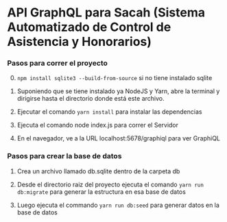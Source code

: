 # API GraphQL para Sacah (Sistema Automatizado de Control de Asistencia y Honorarios)


### Pasos para correr el proyecto

0. `npm install sqlite3 --build-from-source` si no tiene instalado sqlite

1. Suponiendo que se tiene instalado ya NodeJS y Yarn, abre la terminal y dirigirse hasta el directorio donde está este archivo.

2. Ejecutar el comando `yarn install` para instalar las dependencias

3. Ejecuta el comando node index.js para correr el Servidor

4. En el navegador, ve a la URL localhost:5678/graphiql para ver GraphiQL

### Pasos para crear la base de datos

1. Crea un archivo llamado db.sqlite dentro de la carpeta db

2. Desde el directorio raiz del proyecto ejecuta el comando `yarn run db:migrate` para generar la estructura en esa base de datos

3. Luego ejecuta el commando `yarn run db:seed` para generar datos en la base de datos
